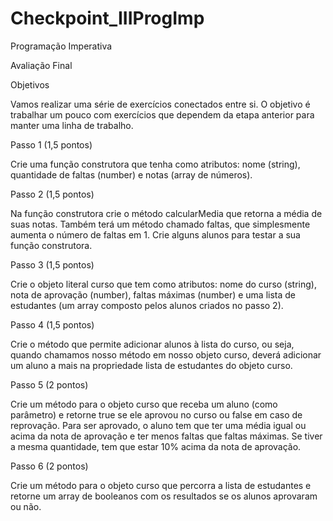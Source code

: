 # Checkpoint_IIIProgImp

Programação Imperativa

Avaliação Final 

Objetivos

Vamos realizar uma série de exercícios conectados entre si. O objetivo é trabalhar um pouco com exercícios que dependem da etapa anterior para manter uma linha de trabalho.

Passo 1 (1,5 pontos)

Crie uma função construtora que tenha como atributos: nome (string), quantidade de faltas (number) e notas (array de números). 
 
Passo 2 (1,5 pontos)

Na função construtora crie o método calcularMedia que retorna a média de suas notas. Também terá um método chamado faltas, que simplesmente aumenta o número de faltas em 1. Crie alguns alunos para testar a sua função construtora. 

Passo 3 (1,5 pontos)

Crie o objeto literal curso que tem como atributos: nome do curso (string), nota de aprovação (number), faltas máximas (number) e uma lista de estudantes (um array composto pelos alunos criados no passo 2).

Passo 4 (1,5 pontos)

Crie o método que permite adicionar alunos à lista do curso, ou seja, quando chamamos nosso método em nosso objeto curso, deverá adicionar um aluno a mais na propriedade lista de estudantes do objeto curso.

Passo 5 (2 pontos)

Crie um método para o objeto curso que receba um aluno (como parâmetro) e retorne true se ele aprovou no curso ou false em caso de reprovação. Para ser aprovado, o aluno tem que ter uma média igual ou acima da nota de aprovação  e ter menos faltas que faltas máximas. Se tiver a mesma quantidade, tem que estar 10% acima da nota de aprovação.

Passo 6 (2 pontos)

Crie um método para o objeto curso que percorra a lista de estudantes e retorne um array de booleanos com os resultados se os alunos aprovaram ou não. 
